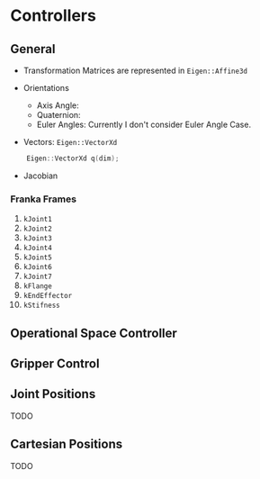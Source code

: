 # Controllers

## General

- Transformation Matrices are represented in `Eigen::Affine3d`

- Orientations
  - Axis Angle:
  - Quaternion:
  - Euler Angles: Currently I don't consider Euler Angle Case.
  
- Vectors: `Eigen::VectorXd`

``` c++
	Eigen::VectorXd q(dim);
```

- Jacobian

### Franka Frames
1. `kJoint1`
1. `kJoint2`
1. `kJoint3`
1. `kJoint4`
1. `kJoint5`
1. `kJoint6`
1. `kJoint7`
1. `kFlange`
1. `kEndEffector`
1. `kStifness`



## Operational Space Controller



## Gripper Control


## Joint Positions
TODO



## Cartesian Positions
TODO
